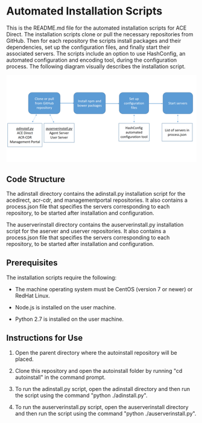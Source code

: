 # Automated Installation Scripts
This is the README.md file for the automated installation scripts for ACE Direct. The installation scripts 
clone or pull the necessary repositories from GitHub. Then for each repository the scripts install packages 
and their dependencies, set up the configuration files, and finally start their associated servers. The scripts 
include an option to use HashConfig, an automated configuration and encoding tool, during the configuration 
process. The following diagram visually describes the installation script.
<p align="left">
	<img src="autoinstalldiagram.png" width="700" alt="Flowchart describing the installation scripts."/>
</p>

## Code Structure
The adinstall directory contains the adinstall.py installation script for the acedirect, acr-cdr, 
and managementportal repositories. It also contains a process.json file that specifies the servers 
corresponding to each repository, to be started after installation and configuration.

The auserverinstall directory contains the auserverinstall.py installation script for the aserver and 
userver repositories. It also contains a process.json file that specifies the servers corresponding 
to each repository, to be started after installation and configuration.

## Prerequisites
The installation scripts require the following:

* The machine operating system must be CentOS (version 7 or newer) or RedHat Linux.

* Node.js is installed on the user machine.

* Python 2.7 is installed on the user machine.


## Instructions for Use
1. Open the parent directory where the autoinstall repository will be placed.

2. Clone this repository and open the autoinstall folder by running "cd 
autoinstall" in the command prompt.  

3. To run the adinstall.py script, open the adinstall directory and then run the script using the 
command "python ./adinstall.py".

4. To run the auserverinstall.py script, open the auserverinstall directory and then run the script 
using the command "python ./auserverinstall.py".